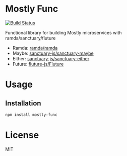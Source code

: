 Mostly Func
===========

[![Build Status](https://travis-ci.org/mostlyjs/mostly-env.svg)](https://travis-ci.org/mostlyjs/mostly-func)

Functional library for building Mostly microservices with ramda/sanctuary/fluture

* Ramda: [ramda/ramda](https://github.com/ramda/ramda)
* Maybe: [sanctuary-js/sanctuary-maybe](https://github.com/sanctuary-js/sanctuary-maybe)
* Either: [sanctuary-js/sanctuary-either](https://github.com/sanctuary-js/sanctuary-either)
* Future: [fluture-js/Fluture](https://github.com/fluture-js/Fluture)

# Usage

## Installation

```bash
npm install mostly-func
```

# License

MIT